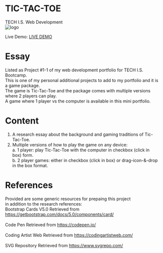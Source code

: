 # TIC-TAC-TOE
TECH I.S. Web Development<br>
![logo](https://github.com/KLiang0712/ITWEBCLOUDS0712/assets/41204344/8e6cebbf-f151-40ed-9636-e7667cbf0a48)

Live Demo: [LIVE DEMO](https://tictactoe0712.netlify.app/) 

# Essay
Listed as Project #1-1 of my web development portfolio for TECH I.S. Bootcamp.<br>
This is one of my personal additional projects to add to my portfolio and it is a game package.<br>
The game is Tic-Tac-Toe and the package comes with multiple versions where 2 players can play.<br>
A game where 1 player vs the computer is available in this mini portfolio.  

# Content
1. A research essay about the background and gaming traditions of Tic-Tac-Toe.<br>
2. Multiple versions of how to play the game on any device:<br>
   a. 1 player: play Tic-Tac-Toe with the computer in checkbox (click in box) form.<br>
   b. 2 player games: either in checkbox (click in box) or drag-icon-&-drop in the box format.<br> 
<!--
3. A 3x3 ReactJS Tic-Tac-Toe Game. 
4. A 3x3 Python Tic-Tac-Toe Game.
5. A Web Development Package containing X-by-X grids where (4 <= X < 16). 
-->

# References
Provided are some generic resources for prepaing this project<br>in addition to the research references:<br>
Bootstrap Cards V5.0 Retrieved from https://getbootstrap.com/docs/5.0/components/card/<br><br>
Code Pen Retrieved from https://codepen.io/<br><br>
Coding Artist Web Retrieved from https://codingartistweb.com/<br><br>
SVG Repository Retrieved from https://www.svgrepo.com/

<!-- # Sample Format --> 
